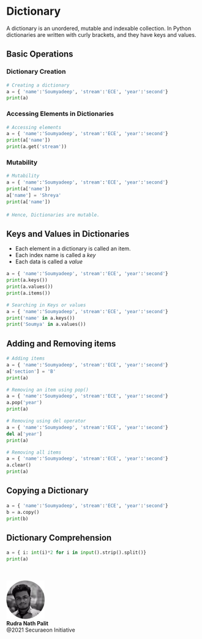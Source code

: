 # Dictionary

A dictionary is an unordered, mutable and indexable collection. In Python dictionaries are written with curly brackets, and they have keys and values.

## Basic Operations

### Dictionary Creation
```python
# Creating a dictionary
a = { 'name':'Soumyadeep', 'stream':'ECE', 'year':'second'}
print(a)
```

### Accessing Elements in Dictionaries
```python
# Accessing elements
a = { 'name':'Soumyadeep', 'stream':'ECE', 'year':'second'}
print(a['name'])
print(a.get('stream'))
```

### Mutability
```python
# Mutability
a = { 'name':'Soumyadeep', 'stream':'ECE', 'year':'second'}
print(a['name'])
a['name'] = 'Shreya'
print(a['name'])

# Hence, Dictionaries are mutable.
```

## Keys and Values in Dictionaries

*   Each element in a dictionary is called an item.
*   Each index name is called a *key*
*   Each data is called a *value*

```python
a = { 'name':'Soumyadeep', 'stream':'ECE', 'year':'second'}
print(a.keys())
print(a.values())
print(a.items())
```

```python
# Searching in Keys or values
a = { 'name':'Soumyadeep', 'stream':'ECE', 'year':'second'}
print('name' in a.keys())
print('Soumya' in a.values())
```

## Adding and Removing items

```python
# Adding items
a = { 'name':'Soumyadeep', 'stream':'ECE', 'year':'second'}
a['section'] = 'B'
print(a)
```
```python
# Removing an item using pop()
a = { 'name':'Soumyadeep', 'stream':'ECE', 'year':'second'}
a.pop('year')
print(a)
```

```python
# Removing using del operator
a = { 'name':'Soumyadeep', 'stream':'ECE', 'year':'second'}
del a['year']
print(a)
```

```python
# Removing all items
a = { 'name':'Soumyadeep', 'stream':'ECE', 'year':'second'}
a.clear()
print(a)
```

## Copying a Dictionary

```python
a = { 'name':'Soumyadeep', 'stream':'ECE', 'year':'second'}
b = a.copy()
print(b)
```

## Dictionary Comprehension
```python
a = { i: int(i)*2 for i in input().strip().split()}
print(a)
```

<br />
<br />

<img src="./res/set-up-python/me.webp" width="100" height="100" />

<br />
<strong>
Rudra Nath Palit
</strong>

<div>
@2021 Securaeon Initiative
</div>